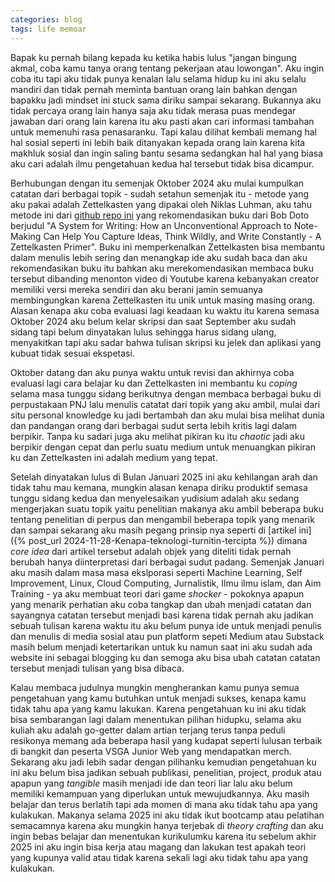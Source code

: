 ```yaml
---
categories: blog
tags: life memoar
---
```

Bapak ku pernah bilang kepada ku ketika habis lulus "jangan bingung akmal, coba kamu tanya orang tentang pekerjaan atau lowongan". Aku ingin coba itu tapi aku tidak punya kenalan lalu selama hidup ku ini aku selalu mandiri dan tidak pernah meminta bantuan orang lain bahkan dengan bapakku jadi mindset ini stuck sama diriku sampai sekarang. Bukannya aku tidak percaya orang lain hanya saja aku tidak merasa puas mendegar jawaban dari orang lain karena itu aku pasti akan cari informasi tambahan untuk memenuhi rasa penasaranku. Tapi kalau dilihat kembali memang hal hal sosial seperti ini lebih baik ditanyakan kepada orang lain karena kita makhluk sosial dan ingin saling bantu sesama sedangkan hal hal yang biasa aku cari adalah ilmu pengetahuan kedua hal tersebut tidak bisa dicampur.

Berhubungan dengan itu semenjak Oktober 2024 aku mulai kumpulkan catatan dari berbagai topik - sudah setahun semenjak itu - metode yang aku pakai adalah Zettelkasten yang dipakai oleh Niklas Luhman, aku tahu metode ini dari [github repo ini](https://github.com/vbd/Fieldnotes/blob/main/how-to-become-a-developer.md) yang rekomendasikan buku dari Bob Doto berjudul "A System for Writing: How an Unconventional Approach to Note-Making Can Help You Capture Ideas, Think Wildly, and Write Constantly - A Zettelkasten Primer". Buku ini memperkenalkan Zettelkasten bisa membantu dalam menulis lebih sering dan menangkap ide aku sudah baca dan aku rekomendasikan buku itu bahkan aku merekomendasikan membaca buku tersebut dibanding menonton video di Youtube karena kebanyakan creator memiliki versi mereka sendiri dan aku berani jamin semuanya membingungkan karena Zettelkasten itu unik untuk masing masing orang. Alasan kenapa aku coba evaluasi lagi keadaan ku waktu itu karena semasa Oktober 2024 aku belum kelar skripsi dan saat September aku sudah sidang tapi belum dinyatakan lulus sehingga harus sidang ulang, menyakitkan tapi aku sadar bahwa tulisan skripsi ku jelek dan aplikasi yang kubuat tidak sesuai ekspetasi.

Oktober datang dan aku punya waktu untuk revisi dan akhirnya coba evaluasi lagi cara belajar ku dan Zettelkasten ini membantu ku *coping* selama masa tunggu sidang berikutnya dengan membaca berbagai buku di perpustakaan PNJ lalu menulis catatat dari topik yang aku ambil, mulai dari situ personal knowledge ku jadi bertambah dan aku mulai bisa melihat dunia dan pandangan orang dari berbagai sudut serta lebih kritis lagi dalam berpikir. Tanpa ku sadari juga aku melihat pikiran ku itu *chaotic* jadi aku berpikir dengan cepat dan perlu suatu medium untuk menuangkan pikiran ku dan Zettelkasten ini adalah medium yang tepat. 

Setelah dinyatakan lulus di Bulan Januari 2025 ini aku kehilangan arah dan tidak tahu mau kemana, mungkin alasan kenapa diriku produktif semasa tunggu sidang kedua dan menyelesaikan yudisium adalah aku sedang mengerjakan suatu topik yaitu penelitian makanya aku ambil beberapa buku tentang penelitian di perpus dan mengambil beberapa topik yang menarik dan sampai sekarang aku masih pegang prinsip nya seperti di [artikel ini]({% post_url 2024-11-28-Kenapa-teknologi-turnitin-tercipta %}) dimana *core idea* dari artikel tersebut adalah objek yang diteliti tidak pernah berubah hanya diinterpretasi dari berbagai sudut padang. Semenjak Januari aku masih dalam masa masa ekslporasi seperti Machine Learning, Self Improvement, Linux, Cloud Computing, Jurnalistik, Ilmu ilmu islam, dan Aim Training - ya aku membuat teori dari game *shocker* - pokoknya apapun yang menarik perhatian aku coba tangkap dan ubah menjadi catatan dan sayangnya catatan tersebut menjadi basi karena tidak pernah aku jadikan sebuah tulisan karena waktu itu aku belum punya ide untuk menjadi penulis dan menulis di media sosial atau pun platform sepeti Medium atau Substack masih belum menjadi ketertarikan untuk ku namun saat ini aku sudah ada website ini sebagai blogging ku dan semoga aku bisa ubah catatan catatan tersebut menjadi tulisan yang bisa dibaca.

Kalau membaca judulnya mungkin mengherankan kamu punya semua pengetahuan yang kamu butuhkan untuk menjadi sukses, kenapa kamu tidak tahu apa yang kamu lakukan. Karena pengetahuan ku ini aku tidak bisa sembarangan lagi dalam menentukan pilihan hidupku, selama aku kuliah aku adalah go-getter dalam artian terjang terus tanpa peduli resikonya memang ada beberapa hasil yang kudapat seperti lulusan terbaik di bangkit dan peserta VSGA Junior Web yang mendapatkan merch. Sekarang aku jadi lebih sadar dengan pilihanku kemudian pengetahuan ku ini aku belum bisa jadikan sebuah publikasi, penelitian, project, produk atau apapun yang *tangible* masih menjadi ide dan teori liar lalu aku belum memiliki kemampuan yang diperlukan untuk mewujudkannya. Aku masih belajar dan terus berlatih tapi ada momen di mana aku tidak tahu apa yang kulakukan. Makanya selama 2025 ini aku tidak ikut bootcamp atau pelatihan semacamnya karena aku mungkin hanya terjebak di *theory crafting* dan aku ingin bebas belajar dan menentukan kurikulumku karena itu sebelum akhir 2025 ini aku ingin bisa kerja atau magang dan lakukan test apakah teori yang kupunya valid atau tidak karena sekali lagi aku tidak tahu apa yang kulakukan. 





